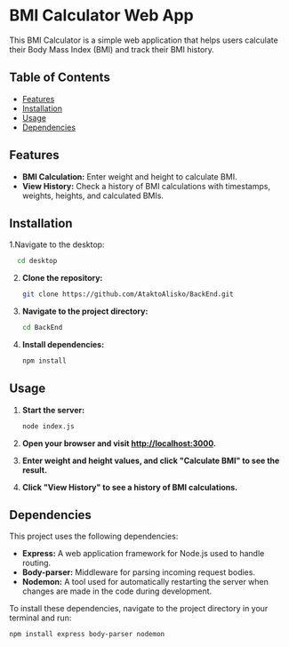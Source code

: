 # BMI Calculator Web App

This BMI Calculator is a simple web application that helps users calculate their Body Mass Index (BMI) and track their BMI history.

## Table of Contents

- [Features](#features)
- [Installation](#installation)
- [Usage](#usage)
- [Dependencies](#dependencies)

## Features

- **BMI Calculation:** Enter weight and height to calculate BMI.
- **View History:** Check a history of BMI calculations with timestamps, weights, heights, and calculated BMIs.

## Installation

1.Navigate to the desktop:

 ```bash
   cd desktop
   ```

2. **Clone the repository:**

   ```bash
   git clone https://github.com/AtaktoAlisko/BackEnd.git
   ```

3. **Navigate to the project directory:**

   ```bash
   cd BackEnd
   ```

4. **Install dependencies:**

   ```bash
   npm install
   ```

## Usage

1. **Start the server:**

   ```bash
   node index.js
   ```

2. **Open your browser and visit [http://localhost:3000](http://localhost:3000).**

3. **Enter weight and height values, and click "Calculate BMI" to see the result.**

4. **Click "View History" to see a history of BMI calculations.**

## Dependencies

This project uses the following dependencies:

- **Express:** A web application framework for Node.js used to handle routing.
- **Body-parser:** Middleware for parsing incoming request bodies.
- **Nodemon:** A tool used for automatically restarting the server when changes are made in the code during development.

To install these dependencies, navigate to the project directory in your terminal and run:

```bash
npm install express body-parser nodemon
```
